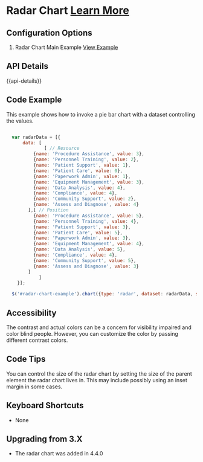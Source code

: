 
# Radar Chart  [Learn More](#)

## Configuration Options

1. Radar Chart Main Example [View Example]( ../components/radar/example-index)

## API Details

{{api-details}}

## Code Example

This example shows how to invoke a pie bar chart with a dataset controlling the values.

```javascript

  var radarData = [{
      data: [
			  [ // Resource
          {name: 'Procedure Assistance', value: 3},
          {name: 'Personnel Training', value: 2},
          {name: 'Patient Support', value: 1},
          {name: 'Patient Care', value: 0},
          {name: 'Paperwork Admin', value: 1},
          {name: 'Equipment Management', value: 3},
          {name: 'Data Analysis', value: 4},
          {name: 'Compliance', value: 4},
          {name: 'Community Support', value: 2},
          {name: 'Assess and Diagnose', value: 4}
        ],[ // Position
          {name: 'Procedure Assistance', value: 5},
          {name: 'Personnel Training', value: 4},
          {name: 'Patient Support', value: 3},
          {name: 'Patient Care', value: 5},
          {name: 'Paperwork Admin', value: 3},
          {name: 'Equipment Management', value: 4},
          {name: 'Data Analysis', value: 5},
          {name: 'Compliance', value: 4},
          {name: 'Community Support', value: 5},
          {name: 'Assess and Diagnose', value: 3}
        ]
			]
    }];

  $('#radar-chart-example').chart({type: 'radar', dataset: radarData, showAxisLabels: false});


```

## Accessibility

The contrast and actual colors can be a concern for visibility impaired and color blind people. However, you can customize the color by passing different contrast colors.

## Code Tips

You can control the size of the radar chart by setting the size of the parent element the radar chart lives in.
This may include possibly using an inset margin in some cases.

## Keyboard Shortcuts

- None

## Upgrading from 3.X

-   The radar chart was added in 4.4.0
